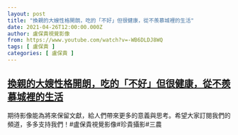 ```yaml
---
layout: post
title: "換親的大嫂性格開朗，吃的「不好」但很健康，從不羨慕城裡的生活"
date: 2021-04-26T12:00:00.000Z
author: 盧保貴視覺影像
from: https://www.youtube.com/watch?v=-WB6DLDJ8WQ
tags: [ 盧保貴 ]
categories: [ 盧保貴 ]
---
```

<!--1619438400000-->
[換親的大嫂性格開朗，吃的「不好」但很健康，從不羨慕城裡的生活](https://www.youtube.com/watch?v=-WB6DLDJ8WQ)
------

<div>
期待影像能為將來保留文獻，給人們帶來更多的意義與思考。希望大家訂閱我們的頻道，多多支持我們！#盧保貴視覺影像#珍貴攝影#三農
</div>
